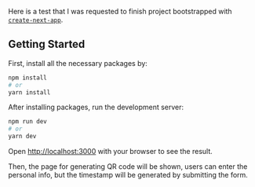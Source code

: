 Here is a test that I was requested to finish project bootstrapped with [`create-next-app`](https://github.com/vercel/next.js/tree/canary/packages/create-next-app).

## Getting Started

First, install all the necessary packages by:

```bash
npm install
# or
yarn install
```

After installing packages, run the development server:

```bash
npm run dev
# or
yarn dev
```

Open [http://localhost:3000](http://localhost:3000) with your browser to see the result.

Then, the page for generating QR code will be shown, users can enter the personal info, but the timestamp will be generated by submitting the form.
